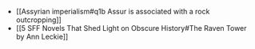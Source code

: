 - [[Assyrian imperialism#q1b Assur is associated with a rock outcropping]]
- [[5 SFF Novels That Shed Light on Obscure History#The Raven Tower by Ann Leckie]]